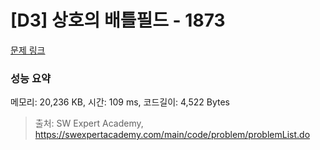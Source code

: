 # [D3] 상호의 배틀필드 - 1873 

[문제 링크](https://swexpertacademy.com/main/code/problem/problemDetail.do?contestProbId=AV5LyE7KD2ADFAXc) 

### 성능 요약

메모리: 20,236 KB, 시간: 109 ms, 코드길이: 4,522 Bytes



> 출처: SW Expert Academy, https://swexpertacademy.com/main/code/problem/problemList.do